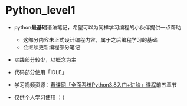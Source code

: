 # Python_level1
- python**最基础**语法笔记，希望可以为同样学习编程的小伙伴提供一点帮助
  - 这部分内容未正式设计编程内容，属于之后编程学习的基础
  - 会继续更新编程部分笔记

- 实践部分较少，以概念为主

- 代码部分使用「IDLE」

- 学习视频资源：[慕课网「全面系统Python3.8入门+进阶」课程](https://coding.imooc.com/learn/list/136.html)前五章节

- 仅供个人学习使用 ：）
